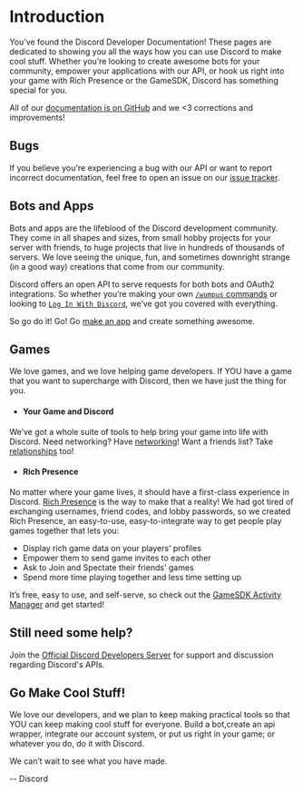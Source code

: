 # Introduction

You’ve found the Discord Developer Documentation! These pages are dedicated to showing you all the ways how you can use Discord to make cool stuff. Whether you’re looking to create awesome bots for your community, empower your applications with our API, or hook us right into your game with Rich Presence or the GameSDK, Discord has something special for you.

All of our [documentation is on GitHub](https://github.com/discord/discord-api-docs) and we <3 corrections and improvements!

## Bugs

If you believe you're experiencing a bug with our API or want to report incorrect documentation, feel free to open an issue on our [issue tracker](https://github.com/discord/discord-api-docs/issues).

## Bots and Apps

Bots and apps are the lifeblood of the Discord development community. They come in all shapes and sizes, from small hobby projects for your server with friends, to huge projects that live in hundreds of thousands of servers. We love seeing the unique, fun, and sometimes downright strange (in a good way) creations that come from our community.

Discord offers an open API to serve requests for both bots and OAuth2 integrations. So whether you’re making your own [`/wumpus` commands](#DOCS_INTERACTIONS_APPLICATION_COMMANDS/) or looking to [`Log In With Discord`](#DOCS_TOPICS_OAUTH2/), we’ve got you covered with everything.

So go do it! Go! Go [make an app](https://discord.com/developers/applications) and create something awesome.

## Games

We love games, and we love helping game developers. If YOU have a game that you want to supercharge with Discord, then we have just the thing for you.

- #### Your Game and Discord

We’ve got a whole suite of tools to help bring your game into life with Discord. Need networking? Have [networking](#DOCS_GAME_SDK_NETWORKING/)! Want a friends list? Take [relationships](#DOCS_GAME_SDK_RELATIONSHIPS/) too!

- #### Rich Presence

No matter where your game lives, it should have a first-class experience in Discord. [Rich Presence](https://discord.com/rich-presence) is the way to make that a reality! We had got tired of exchanging usernames, friend codes, and lobby passwords, so we created Rich Presence, an easy-to-use, easy-to-integrate way to get people play games together that lets you:

- Display rich game data on your players’ profiles
- Empower them to send game invites to each other
- Ask to Join and Spectate their friends' games
- Spend more time playing together and less time setting up

It’s free, easy to use, and self-serve, so check out the [GameSDK Activity Manager](#DOCS_GAME_SDK_ACTIVITIES/) and get started!

## Still need some help?

Join the [Official Discord Developers Server](https://discord.gg/discord-developers) for support and discussion regarding Discord's APIs.

## Go Make Cool Stuff!

We love our developers, and we plan to keep making practical tools so that YOU can keep making cool stuff for everyone. Build a bot,create an api wrapper, integrate our account system, or put us right in your game; or whatever you do, do it with Discord.

We can’t wait to see what you have made.

-- Discord
